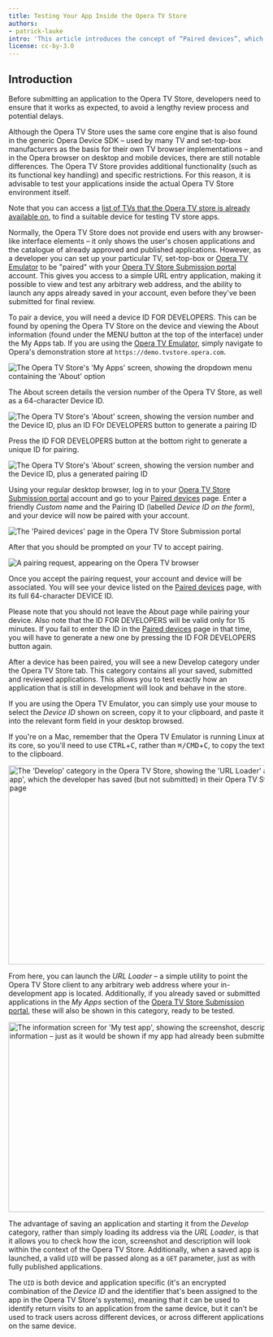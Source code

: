 ```yaml
---
title: Testing Your App Inside the Opera TV Store
authors:
- patrick-lauke
intro: 'This article introduces the concept of “Paired devices”, which allows developers to test their applications directly inside the Opera TV Store even before they’ve been submitted.'
license: cc-by-3.0
---
```


<h2>Introduction</h2>

<p>Before submitting an application to the Opera TV Store, developers need to ensure that it works as expected, to avoid a lengthy review process and potential delays.</p>

<p>Although the Opera TV Store uses the same core engine that is also found in the generic Opera Device SDK – used by many TV and set-top-box manufacturers as the basis for their own TV browser implementations – and in the Opera browser on desktop and mobile devices, there are still notable differences. The Opera TV Store provides additional functionality (such as its functional key handling) and specific restrictions. For this reason, it is advisable to test your applications inside the actual Opera TV Store environment itself.</p>

<p class="note">Note that you can access a <a href="http://forums.opera.com/discussion/1832897/opera-tv-store-retail-device-list">list of TVs that the Opera TV store is already available on</a>, to find a suitable device for testing TV store apps.</p>

<p>Normally, the Opera TV Store does not provide end users with any browser-like interface elements – it only shows the user's chosen applications and the catalogue of already approved and published applications. However, as a developer you can set up your particular TV, set-top-box or <a href="http://www.operasoftware.com/products/tv-emulator">Opera TV Emulator</a> to be "paired" with your <a href="https://publish.tvstore.opera.com">Opera TV Store Submission portal</a> account. This gives you access to a simple URL entry application, making it possible to view and test any arbitrary web address, and the ability to launch any apps already saved in your account, even before they've been submitted for final review.</p>

<p>To pair a device, you will need a device ID FOR DEVELOPERS. This can be found by opening the Opera TV Store on the device and viewing the About information (found under the MENU button at the top of the interface) under the My Apps tab. If you are using the <a href="http://www.operasoftware.com/products/tv-emulator">Opera TV Emulator</a>, simply navigate to Opera's demonstration store at <code>https://demo.tvstore.opera.com</code>.</p>

<p>
<img src="{{ page.id }}/opera-tv-store-emulator-my-apps-menu.jpg" alt="The Opera TV Store's 'My Apps' screen, showing the dropdown menu containing the 'About' option">
</p>

<p>The About screen details the version number of the Opera TV Store, as well as a 64-character Device ID.</p>

<p>
<img src="{{ page.id }}/tv-store-device-id-2.jpg" alt="The Opera TV Store's 'About' screen, showing the version number and the Device ID, plus an ID FOr DEVELOPERS button to generate a pairing ID">
</p>


<p>Press the ID FOR DEVELOPERS button at the bottom right to generate a unique ID for pairing.</p>

<p>
<img src="{{ page.id }}/tv-store-device-id-3.jpg" alt="The Opera TV Store's 'About' screen, showing the version number and the Device ID, plus a generated pairing ID">
</p>

<p>Using your regular desktop browser, log in to your <a href="https://publish.tvstore.opera.com">Opera TV Store Submission portal</a> account and go to your <a href="https://publish.tvstore.opera.com/paired_devices/">Paired devices</a> page. Enter a friendly <cite>Custom name</cite> and the Pairing ID (labelled <cite>Device ID on the form</cite>), and your device will now be paired with your account.</p>

<p>
<img src="{{ page.id }}/tv-store-submission-portal.jpg" alt="The 'Paired devices' page in the Opera TV Store Submission portal">
</p>

<p>After that you should be prompted on your TV to accept pairing.</p>

<p>
<img src="{{ page.id }}/accept-pair-request-dialog.jpg" alt="A pairing request, appearing on the Opera TV browser">
</p>

<p>Once you accept the pairing request, your account and device will be associated. You will see your device listed on the <a href="https://publish.tvstore.opera.com/paired_devices/">Paired devices</a> page, with its full 64-character DEVICE ID.</p>

<p>Please note that you should not leave the About page while pairing your device. Also note that the ID FOR DEVELOPERS will be valid only for 15 minutes. If you fail to enter the ID in the <a href="https://publish.tvstore.opera.com/paired_devices/">Paired devices</a> page in that time, you will have to generate a new one by pressing the ID FOR DEVELOPERS button again.</p>

<p>After a device has been paired, you will see a new Develop category under the Opera TV Store tab. This category contains all your saved, submitted and reviewed applications. This allows you to test exactly how an application that is still in development will look and behave in the store.</p>

<div class="note">
<p>If you are using the Opera TV Emulator, you can simply use your mouse to select the <cite>Device ID</cite> shown on screen, copy it to your clipboard, and paste it into the relevant form field in your desktop browsed.</p>

<p>If you're on a Mac, remember that the Opera TV Emulator is running Linux at its core, so you'll need to use <kbd>CTRL</kbd>+<kbd>C</kbd>, rather than <kbd>⌘/CMD</kbd>+<kbd>C</kbd>, to copy the text to the clipboard.</p>
</div>

<p>
<img src="{{ page.id }}/opera-tv-store-develop-category.jpg" alt="The 'Develop' category in the Opera TV Store, showing the 'URL Loader' app as well as 'My test app', which the developer has saved (but not submitted) in their Opera TV Store Submission portal page" width="665" height="392">
</p>

<p>From here, you can launch the <cite>URL Loader</cite> – a simple utility to point the Opera TV Store client to any arbitrary web address where your in-development app is located. Additionally, if you already saved or submitted  applications in the <cite>My Apps</cite> section of the <a href="https://publish.tvstore.opera.com">Opera TV Store Submission portal</a>, these will also be shown in this category, ready to be tested.</p>

<p>
<img src="{{ page.id }}/opera-tv-store-test-app-info.jpg" alt="The information screen for 'My test app', showing the screenshot, description, support information – just as it would be shown if my app had already been submitted and approved" width="665" height="374">
</p>

<p>The advantage of saving an application and starting it from the <cite>Develop</cite> category, rather than simply loading its address via the <cite>URL Loader</cite>, is that it allows you to check how the icon, screenshot and description will look within the context of the Opera TV Store. Additionally, when a saved app is launched, a valid <code>UID</code> will be passed along as a <code>GET</code> parameter, just as with fully published applications.</p>

<p class="note">The <code>UID</code> is both device and application specific (it's an encrypted combination of the <cite>Device ID</cite> and the identifier that's been assigned to the app in the Opera TV Store's systems), meaning that it can be used to identify return visits to an application from the same device, but it can't be used to track users across different devices, or across different applications on the same device.</p>
